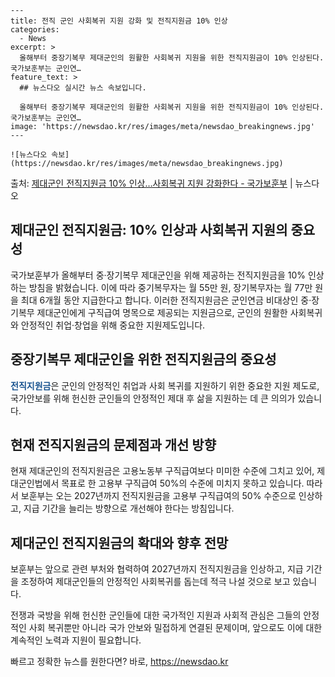     ---
    title: 전직 군인 사회복귀 지원 강화 및 전직지원금 10% 인상
    categories:
      - News
    excerpt: >
      올해부터 중장기복무 제대군인의 원활한 사회복귀 지원을 위한 전직지원금이 10% 인상된다. 국가보훈부는 군인연…
    feature_text: >
      ## 뉴스다오 실시간 뉴스 속보입니다.
    
      올해부터 중장기복무 제대군인의 원활한 사회복귀 지원을 위한 전직지원금이 10% 인상된다. 국가보훈부는 군인연…
    image: 'https://newsdao.kr/res/images/meta/newsdao_breakingnews.jpg'
    ---
    
    ![뉴스다오 속보](https://newsdao.kr/res/images/meta/newsdao_breakingnews.jpg)

<p>출처: <a href="https://newsdao.kr/2952" rel="dofollow">제대군인 전직지원금 10% 인상…사회복귀 지원 강화한다 - 국가보훈부</a> | 뉴스다오</p>

<h2>제대군인 전직지원금: 10% 인상과 사회복귀 지원의 중요성</h2>

국가보훈부가 올해부터 중·장기복무 제대군인을 위해 제공하는 전직지원금을 10% 인상하는 방침을 밝혔습니다. 이에 따라 중기복무자는 월 55만 원, 장기복무자는 월 77만 원을 최대 6개월 동안 지급한다고 합니다. 이러한 전직지원금은 군인연금 비대상인 중·장기복무 제대군인에게 구직급여 명목으로 제공되는 지원금으로, 군인의 원활한 사회복귀와 안정적인 취업·창업을 위해 중요한 지원제도입니다.

<h2 data-ke-size="size26">중장기복무 제대군인을 위한 전직지원금의 중요성</h2>

<b><span style="color: #1a5490;">전직지원금</span></b>은 군인의 안정적인 취업과 사회 복귀를 지원하기 위한 중요한 지원 제도로, 국가안보를 위해 헌신한 군인들의 안정적인 제대 후 삶을 지원하는 데 큰 의의가 있습니다.

<h2 data-ke-size="size26">현재 전직지원금의 문제점과 개선 방향</h2>

현재 제대군인의 전직지원금은 고용노동부 구직급여보다 미미한 수준에 그치고 있어, 제대군인법에서 목표로 한 고용부 구직급여 50%의 수준에 미치지 못하고 있습니다. 따라서 보훈부는 오는 2027년까지 전직지원금을 고용부 구직급여의 50% 수준으로 인상하고, 지급 기간을 늘리는 방향으로 개선해야 한다는 방침입니다.

<h2 data-ke-size="size26">제대군인 전직지원금의 확대와 향후 전망</h2>

보훈부는 앞으로 관련 부처와 협력하여 2027년까지 전직지원금을 인상하고, 지급 기간을 조정하여 제대군인들의 안정적인 사회복귀를 돕는데 적극 나설 것으로 보고 있습니다.

전쟁과 국방을 위해 헌신한 군인들에 대한 국가적인 지원과 사회적 관심은 그들의 안정적인 사회 복귀뿐만 아니라 국가 안보와 밀접하게 연결된 문제이며, 앞으로도 이에 대한 계속적인 노력과 지원이 필요합니다. 

빠르고 정확한 뉴스를 원한다면? 바로, <a href="https://newsdao.kr" rel="dofollow">https://newsdao.kr</a>


    
